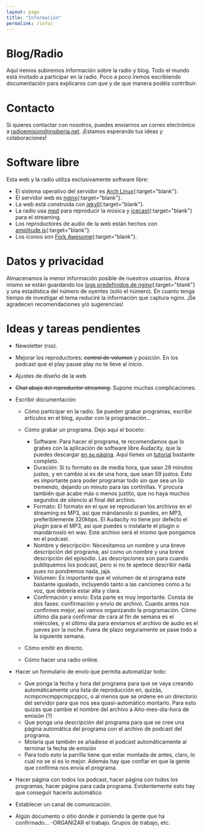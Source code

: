 ```yaml
---
layout: page
title: "Información"
permalink: /info/
---
```


# <span class="fa fa-music"></span> Blog/Radio 

Aquí iremos subiremos información sobre la radio y blog. Todo el mundo está invitado a participar en la radio. Poco a poco iremos escribiendo documentación para explicaros con que y de que manera podéis contribuir.

# <span class="fa fa-envelope-o"></span> Contacto 
Si quieres contactar con nosotros, puedes enviarnos un correo electrónico a [radioemision@insiberia.net](mailto:radioemision@insiberia.net).
¡Estamos esperando tus ideas y colaboraciones!


# <span class="fa fa-linux"></span> Software libre 

Esta web y la radio utiliza exclusivamente software libre:
- El sistema operativo del servidor es [Arch Linux](https://www.archlinux.org/){:target="blank"}.
- El servidor web es [nginx](https://www.nginx.com/){:target="blank"}.
- La web está construida con [jekyll](https://jekyllrb.com/){:target="blank"}.
- La radio usa [mpd](https://www.musicpd.org/) para reproducir la música y [icecast](https://www.icecast.org/){:target="blank"} para el streaming.
- Los reproductores de audio de la web están hechos con [amplitude.js](https://521dimensions.com/open-source/amplitudejs){:target="blank"}.
- Los iconos son [Fork Awesome](https://forkaweso.me/Fork-Awesome/){:target="blank"}.

# <span class="fa fa-database"></span> Datos y privacidad

Almacenamos la menor información posible de nuestros usuarios. Ahora mismo se están guardando los [logs predefinidos de nginx](http://nginx.org/en/docs/http/ngx_http_log_module.html){:target="blank"} y una estadística del número de oyentes (sólo el número). En cuanto tenga tiempo de investigar el tema reduciré la información que captura nginx. ¡Se agradecen recomendaciones y/o sugerencias!

# <span class="fa fa-list-ul"></span> Ideas y tareas pendientes

- Newsletter (rss).
- Mejorar los reproductores: ~~control de volumen~~ y posición. En los podcast que el play pause play no te lleve al inicio.
- Ajustes de diseño de la web
- ~~Chat abajo del reproductor streaming.~~ Supone muchas complicaciones.

- Escribir documentación:
  - Cómo participar en la radio. Se pueden grabar programas, escribir artículos en el blog, ayudar con la programación...
  - Cómo grabar un programa. Dejo aquí el boceto:
    - Software: Para hacer el programa, te recomendamos que lo grabes con la aplicación de software libre Audacity, que la puedes descargar [en su página](https://audacity.es/). Aquí tienes un [tutorial](https://invidio.us/watch?v=qToqbeZ4xqk) bastante completo.
    - Duración: Si tu formato es de media hora, que sean 29 minutos justos, y en cambio si es de una hora, que sean 59 justos. Esto es importante para poder programar todo sin que sea un lío tremendo, dejando un minuto para las cortinillas. Y procura también que acabe más o menos justito, que no haya muchos segundos de silencio al final del archivo.
    - Formato: El formato en el que se reproducen los archivos en el streaming es MP3, así que mándanoslo si puedes, en MP3, preferiblemente 320kbps. El Audacity no tiene por defecto el plugin para el MP3, así que puedes o instalarte el plugin o mandárnoslo en wav.  Este archivo será el mismo que pongamos en el podcast.
    - Nombre y descripción:  Necesitamos un nombre y una breve descripción del programa, así como un nombre y una breve descripción del episodio. Las descripciones son para cuando publiquemos los podcast, pero si no te apetece describir nada pues no pondremos nada, jaja.
    - Volumen: Es importante que el volumen de el programa esté bastante igualado, incluyendo tanto a las canciones como a tu voz, que debería estar alta y clara.
    - Confirmación y envío: Esta parte es muy importante. Consta de dos fases: confirmación y envío de archivo. Cuanto antes nos confirmes mejor, así vamos organizando la programación. Cómo último día para confirmar de cara al fin de semana es el miércoles, y el último día para enviarnos el archivo de audio es el jueves por la noche. Fuera de plazo seguramente se pase todo a la siguiente semana.

  
  - Cómo emitir en directo.
  - Cómo hacer una radio online.
- Hacer un formulario de envío que permita automatizar todo:      
    - Que ponga la fecha y hora del programa para que se vaya creando automáticamente una lista de reproducción en, quizás, ncmpcmcmppcmpcppcc, o al menos que se ordene en un directorio del servidor para que nos sea quasi-automático montarlo. Para esto quizás que cambie el nombre del archivo a Año-mes-día-hora de emisión (?)
    - Que ponga una descripción del programa para que se cree una página automática del programa con el archivo de podcast del programa.
    - Molaría que también se añadiese el podcast automáticamente al terminar la fecha de emisión
    - Para todo esto la parrilla tiene que estar montada de antes, claro, lo cual no se si es lo mejor. Además hay que confiar en que la gente que confirma nos envía el programa.
- Hacer página con todos los podcast, hacer página con todos los programas, hacer página para cada programa. Evidentemente esto hay que conseguir hacerlo automático
- Establecer un canal de comunicación.
- Algún documento o sitio donde ir poniendo la gente que ha confirmado...
-ORGANIZAR el trabajo. Grupos de trabajo, etc.
